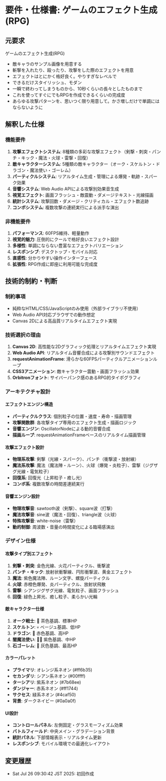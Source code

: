 # 要件・仕様書: ゲームのエフェクト生成(RPG)

## 元要求
ゲームのエフェクト生成(RPG)
- 敵キャラのサンプル画像を用意する
- 斬撃を入れたり、殴ったり、攻撃をした際のエフェクトを用意
- エフェクトはとにかく格好良く。やりすぎなレベルで
- できるだけスタイリッシュ、モダン
- 一瞬で終わってしまうものから、10秒くらいの長々としたものまで
- これを使ってすぐにでもRPGを作成できるくらいの完成度
- あらゆる攻撃パターンを、思いつく限り用意して。かさ増しだけで単調にはならないように

## 解釈した仕様
### 機能要件
1. **攻撃エフェクトシステム**: 8種類の多彩な攻撃エフェクト（剣撃・刺突・パンチ・キック・魔法・火球・雷撃・回復）
2. **敵キャラクターシステム**: 5種類の敵キャラクター（オーク・スケルトン・ドラゴン・魔法使い・ゴーレム）
3. **パーティクルシステム**: リアルタイム生成・管理による爆発・軌跡・スパーク効果
4. **音響システム**: Web Audio APIによる攻撃別効果音生成
5. **視覚エフェクト**: 画面フラッシュ・敵震動・ダメージテキスト・光線描画
6. **統計システム**: 攻撃回数・ダメージ・クリティカル・エフェクト数追跡
7. **コンボシステム**: 複数攻撃の連続実行による派手な演出

### 非機能要件
1. **パフォーマンス**: 60FPS維持、軽量動作
2. **視覚的魅力**: 圧倒的にクールで格好良いエフェクト設計
3. **多様性**: 単調にならない豊富なエフェクトバリエーション
4. **レスポンシブ**: デスクトップ・モバイル対応
5. **直感性**: 分かりやすい操作インターフェース
6. **拡張性**: RPG作成に即座に利用可能な完成度

## 技術的制約・判断
### 制約事項
- 純粋なHTML/CSS/JavaScriptのみ使用（外部ライブラリ不使用）
- Web Audio API対応ブラウザでの動作想定
- Canvas 2Dによる高品質リアルタイムエフェクト実現

### 技術選択の理由
1. **Canvas 2D**: 高性能な2Dグラフィック処理とリアルタイムエフェクト実現
2. **Web Audio API**: リアルタイム音響合成による攻撃別サウンドエフェクト
3. **requestAnimationFrame**: 滑らかな60FPSパーティクルアニメーションループ
4. **CSS3アニメーション**: 敵キャラクター震動・画面フラッシュ効果
5. **Orbitronフォント**: サイバーパンク感のあるRPG的タイポグラフィ

### アーキテクチャ設計
#### エフェクトエンジン構造
- **パーティクルクラス**: 個別粒子の位置・速度・寿命・描画管理
- **攻撃関数群**: 各攻撃タイプ専用のエフェクト生成・描画ロジック
- **音響エンジン**: OscillatorNodeによる動的音響合成
- **描画ループ**: requestAnimationFrameベースのリアルタイム描画管理

#### 攻撃エフェクト設計
- **物理系攻撃**: 剣撃（光線・スパーク）、パンチ（衝撃波・放射線）
- **魔法系攻撃**: 魔法（魔法陣・ルーン）、火球（爆発・炎粒子）、雷撃（ジグザグ光線・電気粒子）
- **回復系**: 回復光（上昇粒子・癒し光）
- **コンボ系**: 複数攻撃の時間差連続実行

#### 音響エンジン設計
- **物理攻撃音**: sawtooth波（剣撃）、square波（打撃）
- **魔法攻撃音**: sine波（魔法・回復）、triangle波（火球）
- **特殊攻撃音**: white-noise（雷撃）
- **動的制御**: 周波数・音量の時間変化による臨場感演出

### デザイン仕様
#### 攻撃タイプ別エフェクト
1. **剣撃・刺突**: 金色光線、火花パーティクル、衝撃波
2. **パンチ・キック**: 放射状衝撃線、円形衝撃波、黄金エフェクト
3. **魔法**: 紫色魔法陣、ルーン文字、螺旋パーティクル
4. **火球**: 赤橙色爆発、炎パーティクル、放射状飛散
5. **雷撃**: シアンジグザグ光線、電気粒子、画面フラッシュ
6. **回復**: 緑色上昇光、癒し粒子、柔らかい光輪

#### 敵キャラクター仕様
1. **オーク戦士**: 👹 茶色基調、標準HP
2. **スケルトン**: 💀 ベージュ基調、低HP
3. **ドラゴン**: 🐉 赤色基調、高HP
4. **闇魔法使い**: 🧙‍♂️ 紫色基調、中HP
5. **石ゴーレム**: 🗿 灰色基調、最高HP

#### カラーパレット
- **プライマリ**: オレンジ系ネオン (#ff6b35)
- **セカンダリ**: シアン系ネオン (#00ffff)
- **ターシアリ**: 紫系ネオン (#7b68ee)
- **ダンジャー**: 赤系ネオン (#ff1744)
- **サクセス**: 緑系ネオン (#4caf50)
- **背景**: ダークネイビー (#0a0a0f)

#### UI設計
- **コントロールパネル**: 左側固定・グラスモーフィズム効果
- **バトルフィールド**: 中央メイン・グラデーション背景
- **統計パネル**: 下部情報表示・リアルタイム更新
- **レスポンシブ**: モバイル環境での最適化レイアウト

## 変更履歴
- Sat Jul 26 09:30:42 JST 2025: 初回作成